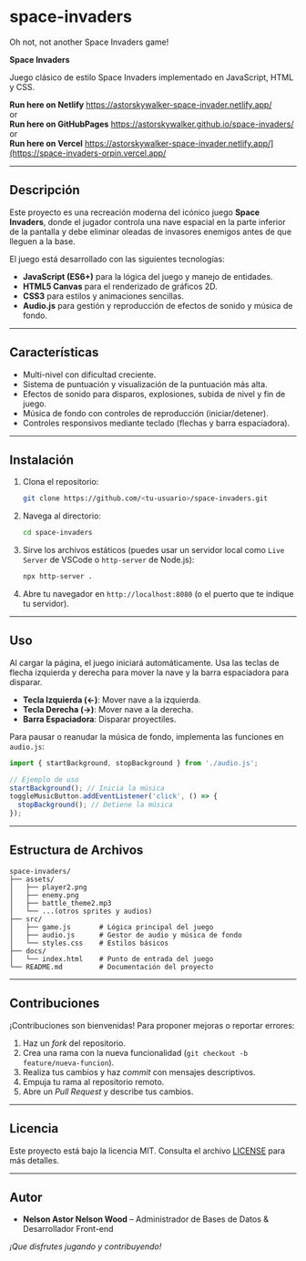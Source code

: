 # space-invaders
Oh not, not another Space Invaders game!

**Space Invaders**

Juego clásico de estilo Space Invaders implementado en JavaScript, HTML y CSS.

**Run here on Netlify** https://astorskywalker-space-invader.netlify.app/ <br>
or <br>
**Run here on GitHubPages** https://astorskywalker.github.io/space-invaders/ <br>
or <br>
**Run here on Vercel** https://astorskywalker-space-invader.netlify.app/](https://space-invaders-orpin.vercel.app/ <br>

---

## Descripción

Este proyecto es una recreación moderna del icónico juego **Space Invaders**, donde el jugador controla una nave espacial en la parte inferior de la pantalla y debe eliminar oleadas de invasores enemigos antes de que lleguen a la base.

El juego está desarrollado con las siguientes tecnologías:

* **JavaScript (ES6+)** para la lógica del juego y manejo de entidades.
* **HTML5 Canvas** para el renderizado de gráficos 2D.
* **CSS3** para estilos y animaciones sencillas.
* **Audio.js** para gestión y reproducción de efectos de sonido y música de fondo.

---

## Características

* Multi-nivel con dificultad creciente.
* Sistema de puntuación y visualización de la puntuación más alta.
* Efectos de sonido para disparos, explosiones, subida de nivel y fin de juego.
* Música de fondo con controles de reproducción (iniciar/detener).
* Controles responsivos mediante teclado (flechas y barra espaciadora).

---

## Instalación

1. Clona el repositorio:

   ```bash
   git clone https://github.com/<tu-usuario>/space-invaders.git
   ```
2. Navega al directorio:

   ```bash
   cd space-invaders
   ```
3. Sirve los archivos estáticos (puedes usar un servidor local como `Live Server` de VSCode o `http-server` de Node.js):

   ```bash
   npx http-server .
   ```
4. Abre tu navegador en `http://localhost:8080` (o el puerto que te indique tu servidor).

---

## Uso

Al cargar la página, el juego iniciará automáticamente. Usa las teclas de flecha izquierda y derecha para mover la nave y la barra espaciadora para disparar.

* **Tecla Izquierda (←)**: Mover nave a la izquierda.
* **Tecla Derecha (→)**: Mover nave a la derecha.
* **Barra Espaciadora**: Disparar proyectiles.

Para pausar o reanudar la música de fondo, implementa las funciones en `audio.js`:

```js
import { startBackground, stopBackground } from './audio.js';

// Ejemplo de uso
startBackground(); // Inicia la música
toggleMusicButton.addEventListener('click', () => {
  stopBackground(); // Detiene la música
});
```

---

## Estructura de Archivos

```
space-invaders/
├── assets/
│   ├── player2.png
│   ├── enemy.png
│   ├── battle_theme2.mp3
│   └── ...(otros sprites y audios)
├── src/
│   ├── game.js       # Lógica principal del juego
│   ├── audio.js      # Gestor de audio y música de fondo
│   └── styles.css    # Estilos básicos
├── docs/
│   └── index.html    # Punto de entrada del juego
└── README.md         # Documentación del proyecto
```

---

## Contribuciones

¡Contribuciones son bienvenidas! Para proponer mejoras o reportar errores:

1. Haz un *fork* del repositorio.
2. Crea una rama con la nueva funcionalidad (`git checkout -b feature/nueva-funcion`).
3. Realiza tus cambios y haz *commit* con mensajes descriptivos.
4. Empuja tu rama al repositorio remoto.
5. Abre un *Pull Request* y describe tus cambios.

---

## Licencia

Este proyecto está bajo la licencia MIT. Consulta el archivo [LICENSE](LICENSE) para más detalles.

---

## Autor

* **Nelson Astor Nelson Wood** – Administrador de Bases de Datos & Desarrollador Front-end

*¡Que disfrutes jugando y contribuyendo!*
